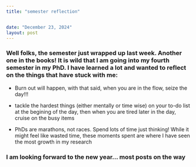 ```yaml
---
title: "semester reflection"


date: "December 23, 2024"
layout: post
---
```


<script src="{{ site.url }}{{ site.baseurl }}/knitr_files/semester-wrapup_files/header-attrs-2.29/header-attrs.js"></script>

<section class="main-content">
<div
id="well-folks-the-semester-just-wrapped-up-last-week.-another-one-in-the-books-it-is-wild-that-i-am-going-into-my-fourth-semester-in-my-phd.-i-have-learned-a-lot-and-wanted-to-reflect-on-the-things-that-have-stuck-with-me"
class="section level3">
<h3>Well folks, the semester just wrapped up last week. Another one in
the books! It is wild that I am going into my fourth semester in my PhD.
I have learned a lot and wanted to reflect on the things that have stuck
with me:</h3>
<ul>
<li><p>Burn out will happen, with that said, when you are in the flow,
seize the day!!!</p></li>
<li><p>tackle the hardest things (either mentally or time wise) on your
to-do list at the begining of the day, then when you are tired later in
the day, cruise on the busy items</p></li>
<li><p>PhDs are marathons, not races. Spend lots of time just thinking!
While it might feel like wasted time, these moments spent are where I
have seen the most growth in my research</p></li>
</ul>
</div>
<div id="i-am-looking-forward-to-the-new-year-most-posts-on-the-way"
class="section level3">
<h3>I am looking forward to the new year… most posts on the way</h3>
</div>
</section>
